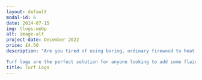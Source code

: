 ```yaml
---
layout: default
modal-id: 6
date: 2014-07-15
img: tlogs.webp
alt: image-alt
project-date: December 2022
price: £4.50
description: "Are you tired of using boring, ordinary firewood to heat your home? Say goodbye to dull logs and hello to exciting, colorful turf logs!

Turf logs are the perfect solution for anyone looking to add some flair to their fireplace or wood stove. Made from compressed turf, these logs are not only beautiful to look at, but they also burn clean and hot, providing a long-lasting, efficient source of heat."
title: Turf Logs
---
```

